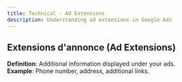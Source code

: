 ```yaml
---
title: Technical - Ad Extensions
description: Understanding ad extensions in Google Ads
---
```


## Extensions d'annonce (Ad Extensions)
**Definition**: Additional information displayed under your ads.  
**Example**: Phone number, address, additional links.